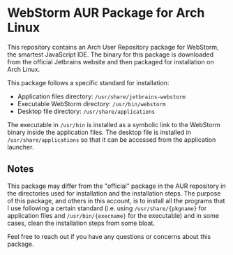# WebStorm AUR Package for Arch Linux

This repository contains an Arch User Repository package for WebStorm, the smartest JavaScript IDE. The binary for this package is downloaded from the official Jetbrains website and then packaged for installation on Arch Linux.

This package follows a specific standard for installation:

- Application files directory: `/usr/share/jetbrains-webstorm`
- Executable WebStorm directory: `/usr/bin/webstorm`
- Desktop file directory: `/usr/share/applications`

The executable in `/usr/bin` is installed as a symbolic link to the WebStorm binary inside the application files. The desktop file is installed in `/usr/share/applications` so that it can be accessed from the application launcher.

## Notes

This package may differ from the "official" package in the AUR repository in the directories used for installation and the installation steps. The purpose of this package, and others in this account, is to install all the programs that I use following a certain standard (i.e. using `/usr/share/{pkgname}` for application files and `/usr/bin/{execname}` for the executable) and in some cases, clean the installation steps from some bloat.

Feel free to reach out if you have any questions or concerns about this package.
